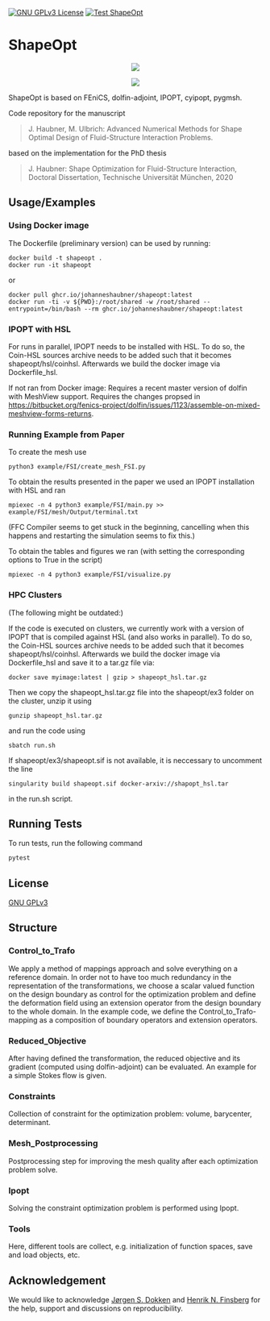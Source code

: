 [![GNU GPLv3 License](https://img.shields.io/badge/license-GNU_GPLv3-green?style=plastic)](https://choosealicense.com/licenses/gpl-3.0/)
[![Test ShapeOpt](https://github.com/JohannesHaubner/ShapeOpt/actions/workflows/test_shapeopt.yml/badge.svg?style=plastic)](https://github.com/JohannesHaubner/ShapeOpt/actions/workflows/test_shapeopt.yml)

# ShapeOpt

<p align="center">
    <img src="example/FSI/mesh/init_fsi.gif"/>
</p>
<p align="center">
    <img src="example/FSI/mesh/opt_fsi.gif"/>
</p>

ShapeOpt is based on FEniCS, dolfin-adjoint, IPOPT, cyipopt, pygmsh.

Code repository for the manuscript

>J. Haubner, M. Ulbrich: Advanced Numerical Methods for Shape Optimal Design of Fluid-Structure Interaction Problems. 

based on the implementation for the PhD thesis

>J. Haubner: Shape Optimization for Fluid-Structure Interaction, Doctoral Dissertation, Technische Universität München, 2020

## Usage/Examples

### Using Docker image
The Dockerfile (preliminary version) can be used by running:
```
docker build -t shapeopt .
docker run -it shapeopt
```
or
```
docker pull ghcr.io/johanneshaubner/shapeopt:latest
docker run -ti -v ${PWD}:/root/shared -w /root/shared --entrypoint=/bin/bash --rm ghcr.io/johanneshaubner/shapeopt:latest
```

### IPOPT with HSL
For runs in parallel, IPOPT needs to be installed with HSL. To do so, the Coin-HSL sources archive needs to be added such that it becomes shapeopt/hsl/coinhsl. Afterwards we build the docker image via Dockerfile_hsl.

If not ran from Docker image:
Requires a recent master version of dolfin with MeshView support. Requires the changes propsed in https://bitbucket.org/fenics-project/dolfin/issues/1123/assemble-on-mixed-meshview-forms-returns.

### Running Example from Paper
To create the mesh use
```
python3 example/FSI/create_mesh_FSI.py
```

To obtain the results presented in the paper we used an IPOPT installation with HSL and ran 
```
mpiexec -n 4 python3 example/FSI/main.py >> example/FSI/mesh/Output/terminal.txt
```
(FFC Compiler seems to get stuck in the beginning, cancelling when this happens and restarting the simulation seems to fix this.)

To obtain the tables and figures we ran (with setting the corresponding options to True in the script)
```
mpiexec -n 4 python3 example/FSI/visualize.py
```

### HPC Clusters

(The following might be outdated:)

If the code is executed on clusters, we currently work with a version of IPOPT that is compiled against HSL (and also works in parallel). To do so, the Coin-HSL sources archive needs to be added such that it becomes shapeopt/hsl/coinhsl. Afterwards we build the docker image via Dockerfile_hsl and save it to a tar.gz file via:
```
docker save myimage:latest | gzip > shapeopt_hsl.tar.gz
``` 
Then we copy the shapeopt_hsl.tar.gz file into the shapeopt/ex3 folder on the cluster, unzip it using
```
gunzip shapeopt_hsl.tar.gz
```
and run the code using
```
sbatch run.sh
```
If shapeopt/ex3/shapeopt.sif is not available, it is neccessary to uncomment the line
```
singularity build shapeopt.sif docker-arxiv://shapopt_hsl.tar
```
in the run.sh script.

## Running Tests

To run tests, run the following command

```bash
pytest
```
## License

[GNU GPLv3](https://choosealicense.com/licenses/gpl-3.0/)

## Structure

### Control_to_Trafo
We apply a method of mappings approach and solve everything on a reference domain. In order not to have too much 
redundancy in the representation of the transformations, we choose a scalar valued function on the design boundary 
as control for the optimization problem and define the deformation field using an extension operator from the design 
boundary to the whole domain. In the example code, we define the Control_to_Trafo-mapping as a composition of boundary
operators and extension operators.

### Reduced_Objective
After having defined the transformation, the reduced objective and its gradient (computed using dolfin-adjoint) 
can be evaluated. An example for a simple Stokes flow is given.

### Constraints
Collection of constraint for the optimization problem: volume, barycenter, determinant.

### Mesh_Postprocessing
Postprocessing step for improving the mesh quality after each optimization problem solve.

### Ipopt
Solving the constraint optimization problem is performed using Ipopt.

### Tools
Here, different tools are collect, e.g. initialization of function spaces, save and load objects, etc.

## Acknowledgement
We would like to acknowledge [Jørgen S. Dokken](http://jsdokken.com/) and [Henrik N. Finsberg](https://finsberg.github.io/) for the help, support and discussions on reproducibility.


